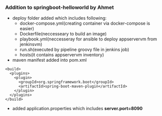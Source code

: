 ### Addition to springboot-helloworld by Ahmet
* deploy folder added which includes following:
   * docker-compose.yml(creating container via docker-compose is easier)
   * Dockerfile(neccesseary to build an image)
   * playbook.yml(neccesseray for ansible to deploy appservervm from jenkinsvm)
   * run.sh(executed by pipeline groovy file in jenkins job)
   * hosts(it contains appservervm inventory)
* maven manifest added into pom.xml
```
<build>
  <plugins>
    <plugin>
      <groupId>org.springframework.boot</groupId>
      <artifactId>spring-boot-maven-plugin</artifactId>
    </plugin>
  </plugins>
</build>

```
* added application.properties which includes **server.port=8090**
